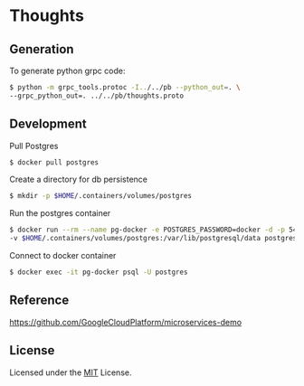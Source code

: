 # Thoughts

## Generation

To generate python grpc code:
```sh
$ python -m grpc_tools.protoc -I../../pb --python_out=. \
--grpc_python_out=. ../../pb/thoughts.proto
```

## Development

Pull Postgres
```sh
$ docker pull postgres
```

Create a directory for db persistence
```sh
$ mkdir -p $HOME/.containers/volumes/postgres
```

Run the postgres container
```sh
$ docker run --rm --name pg-docker -e POSTGRES_PASSWORD=docker -d -p 5432:5432 \
-v $HOME/.containers/volumes/postgres:/var/lib/postgresql/data postgres
```

Connect to docker container
```sh
$ docker exec -it pg-docker psql -U postgres
```

## Reference

https://github.com/GoogleCloudPlatform/microservices-demo

## License

Licensed under the [MIT](LICENSE) License.
